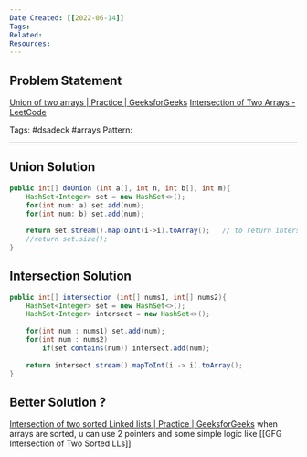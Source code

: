 ```yaml
---
Date Created: [[2022-06-14]]
Tags: 
Related: 
Resources: 
---
```


## Problem Statement
[Union of two arrays | Practice | GeeksforGeeks](https://practice.geeksforgeeks.org/problems/union-of-two-arrays3538/1#)
[Intersection of Two Arrays - LeetCode](https://leetcode.com/problems/intersection-of-two-arrays/submissions/)

Tags:  #dsadeck  #arrays
Pattern: 

---

## Union Solution
``` java
public int[] doUnion (int a[], int n, int b[], int m){
	HashSet<Integer> set = new HashSet<>();
	for(int num: a) set.add(num);
	for(int num: b) set.add(num);
	
	return set.stream().mapToInt(i->i).toArray();   // to return intersection array
	//return set.size();
}
```

## Intersection Solution

``` java
public int[] intersection (int[] nums1, int[] nums2){
	HashSet<Integer> set = new HashSet<>();
	HashSet<Integer> intersect = new HashSet<>();
	
	for(int num : nums1) set.add(num);
	for(int num : nums2)
		if(set.contains(num)) intersect.add(num);
	
	return intersect.stream().mapToInt(i -> i).toArray();
}
```


## Better Solution ? 
[Intersection of two sorted Linked lists | Practice | GeeksforGeeks](https://practice.geeksforgeeks.org/problems/intersection-of-two-sorted-linked-lists/1#)
when arrays are sorted, u can use 2 pointers and some simple logic like [[GFG Intersection of Two Sorted LLs]]
